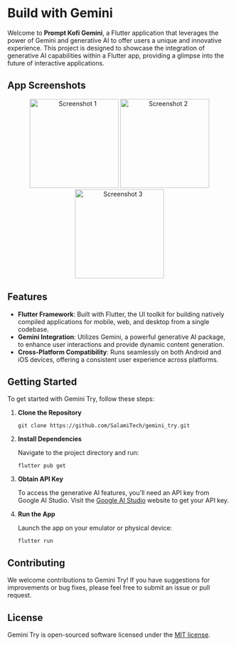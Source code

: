 
# Build with Gemini 

Welcome to **Prompt Kofi Gemini**, a Flutter application that leverages the power of Gemini and generative AI to offer users a unique and innovative experience. This project is designed to showcase the integration of generative AI capabilities within a Flutter app, providing a glimpse into the future of interactive applications.

## App Screenshots

<p align="center">
  <img src="https://github.com/SalamiTech/gemini_try/assets/92346444/db418c7b-e15d-4a4b-a863-7bd1ab483e0a" alt="Screenshot 1" width="200"/>
  <img src="https://github.com/SalamiTech/gemini_try/assets/92346444/be8c5260-caf4-4683-a003-797ee7269df4" alt="Screenshot 2" width="200"/>
  <img src="https://github.com/SalamiTech/gemini_try/assets/92346444/f6a625dd-c375-47f4-8492-1fc3ec0e142a" alt="Screenshot 3" width="200"/>
</p>

## Features

- **Flutter Framework**: Built with Flutter, the UI toolkit for building natively compiled applications for mobile, web, and desktop from a single codebase.
- **Gemini Integration**: Utilizes Gemini, a powerful generative AI package, to enhance user interactions and provide dynamic content generation.
- **Cross-Platform Compatibility**: Runs seamlessly on both Android and iOS devices, offering a consistent user experience across platforms.

## Getting Started

To get started with Gemini Try, follow these steps:

1. **Clone the Repository**

   ```
   git clone https://github.com/SalamiTech/gemini_try.git
   ```

2. **Install Dependencies**

   Navigate to the project directory and run:

   ```
   flutter pub get
   ```

3. **Obtain API Key**

   To access the generative AI features, you'll need an API key from Google AI Studio. Visit the [Google AI Studio](https://ai.google/) website to get your API key.

4. **Run the App**

   Launch the app on your emulator or physical device:

   ```
   flutter run
   ```

## Contributing

We welcome contributions to Gemini Try! If you have suggestions for improvements or bug fixes, please feel free to submit an issue or pull request.

## License

Gemini Try is open-sourced software licensed under the [MIT license](https://opensource.org/licenses/MIT).

